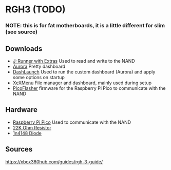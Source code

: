 # RGH3 (TODO)

### NOTE: this is for fat motherboards, it is a little different for slim (see source)

## Downloads
* [J-Runner with Extras](https://github.com/Octal450/J-Runner-with-Extras/releases) Used to read and write to the NAND
* [Aurora](http://phoenix.xboxunity.net) Pretty dashboard
* [DashLaunch](https://digiex.net/threads/dash-launch-3-21-for-jtag-rgh-xbox-360s-running-freeboot.11024/) Used to run the custom dashboard (Aurora) and apply some options on startup
* [XeXMenu](https://digiex.net/threads/xexmenu-1-1-download-xex-menu-iso-live-and-xex-file-manager-for-xbox-360.11096/) File manager and dashboard, mainly used during setup
* [PicoFlasher](https://github.com/X360Tools/PicoFlasher/releases) firmware for the Raspberry Pi Pico to communicate with the NAND

## Hardware
* [Raspberry Pi Pico](https://www.aliexpress.com/item/1005007359981489.html) Used to communicate with the NAND
* [22K Ohm Resistor](https://www.aliexpress.com/item/1005007345052730.html)
* [1n4148 Diode](https://www.aliexpress.com/item/1005006245109375.html)

## Sources
https://xbox360hub.com/guides/rgh-3-guide/